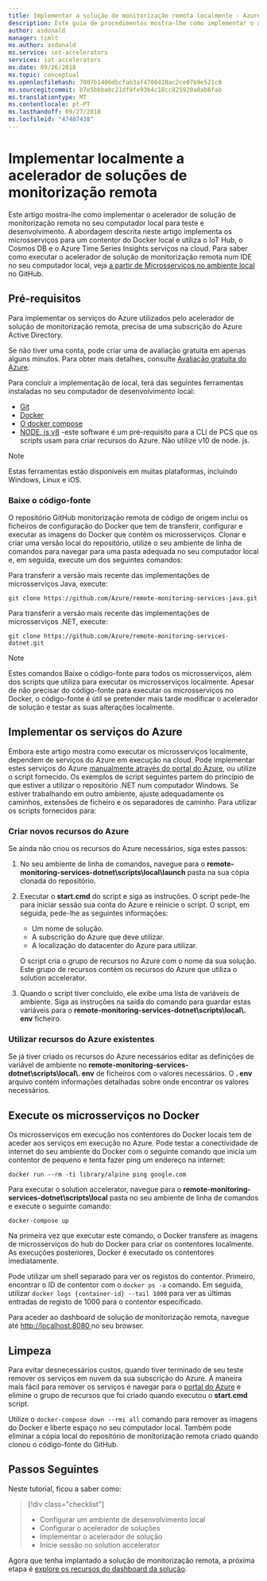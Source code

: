 ```yaml
---
title: Implementar a solução de monitorização remota localmente - Azure | Documentos da Microsoft
description: Este guia de procedimentos mostra-lhe como implementar o acelerador de solução de monitorização remota no seu computador local para teste e desenvolvimento.
author: asdonald
manager: timlt
ms.author: asdonald
ms.service: iot-accelerators
services: iot-accelerators
ms.date: 09/26/2018
ms.topic: conceptual
ms.openlocfilehash: 7007b1406dbcfab3af4700418ac2ce07b9e521c0
ms.sourcegitcommit: b7e5bbbabc21df9fe93b4c18cc825920a0ab6fab
ms.translationtype: MT
ms.contentlocale: pt-PT
ms.lasthandoff: 09/27/2018
ms.locfileid: "47407438"
---
```

# <a name="deploy-the-remote-monitoring-solution-accelerator-locally"></a>Implementar localmente a acelerador de soluções de monitorização remota

Este artigo mostra-lhe como implementar o acelerador de solução de monitorização remota no seu computador local para teste e desenvolvimento. A abordagem descrita neste artigo implementa os microsserviços para um contentor do Docker local e utiliza o IoT Hub, o Cosmos DB e o Azure Time Series Insights serviços na cloud. Para saber como executar o acelerador de solução de monitorização remota num IDE no seu computador local, veja [a partir de Microsserviços no ambiente local](https://github.com/Azure/remote-monitoring-services-java/blob/master/docs/LOCAL_DEPLOYMENT.md) no GitHub.

## <a name="prerequisites"></a>Pré-requisitos

Para implementar os serviços do Azure utilizados pelo acelerador de solução de monitorização remota, precisa de uma subscrição do Azure Active Directory.

Se não tiver uma conta, pode criar uma de avaliação gratuita em apenas alguns minutos. Para obter mais detalhes, consulte [Avaliação gratuita do Azure](http://azure.microsoft.com/pricing/free-trial/).

Para concluir a implementação de local, terá das seguintes ferramentas instaladas no seu computador de desenvolvimento local:

* [Git](https://git-scm.com/)
* [Docker](https://www.docker.com)
* [O docker compose](https://docs.docker.com/compose/install/)
* [NODE. js v8](https://nodejs.org/) -este software é um pré-requisito para a CLI de PCS que os scripts usam para criar recursos do Azure. Não utilize v10 de node. js.

> [!NOTE]
> Estas ferramentas estão disponíveis em muitas plataformas, incluindo Windows, Linux e iOS.

### <a name="download-the-source-code"></a>Baixe o código-fonte

O repositório GitHub monitorização remota de código de origem inclui os ficheiros de configuração do Docker que tem de transferir, configurar e executar as imagens do Docker que contêm os microsserviços. Clonar e criar uma versão local do repositório, utilize o seu ambiente de linha de comandos para navegar para uma pasta adequada no seu computador local e, em seguida, execute um dos seguintes comandos:

Para transferir a versão mais recente das implementações de microsserviços Java, execute:

```cmd/sh
git clone https://github.com/Azure/remote-monitoring-services-java.git
```

Para transferir a versão mais recente das implementações de microsserviços .NET, execute:

```cmd\sh
git clone https://github.com/Azure/remote-monitoring-services-dotnet.git
```

> [!NOTE]
> Estes comandos Baixe o código-fonte para todos os microsserviços, além dos scripts que utiliza para executar os microsserviços localmente. Apesar de não precisar do código-fonte para executar os microsserviços no Docker, o código-fonte é útil se pretender mais tarde modificar o acelerador de solução e testar as suas alterações localmente.

## <a name="deploy-the-azure-services"></a>Implementar os serviços do Azure

Embora este artigo mostra como executar os microsserviços localmente, dependem de serviços do Azure em execução na cloud. Pode implementar estes serviços do Azure [manualmente através do portal do Azure](https://github.com/Azure/azure-iot-pcs-remote-monitoring-dotnet/wiki/Manual-steps-to-create-azure-resources-for-local-setup), ou utilize o script fornecido. Os exemplos de script seguintes partem do princípio de que estiver a utilizar o repositório .NET num computador Windows. Se estiver trabalhando em outro ambiente, ajuste adequadamente os caminhos, extensões de ficheiro e os separadores de caminho. Para utilizar os scripts fornecidos para:

### <a name="create-new-azure-resources"></a>Criar novos recursos do Azure

Se ainda não criou os recursos do Azure necessários, siga estes passos:

1. No seu ambiente de linha de comandos, navegue para o **remote-monitoring-services-dotnet\scripts\local\launch** pasta na sua cópia clonada do repositório.

2. Executar o **start.cmd** do script e siga as instruções. O script pede-lhe para iniciar sessão sua conta do Azure e reinicie o script. O script, em seguida, pede-lhe as seguintes informações:
    * Um nome de solução.
    * A subscrição do Azure que deve utilizar.
    * A localização do datacenter do Azure para utilizar.

    O script cria o grupo de recursos no Azure com o nome da sua solução. Este grupo de recursos contém os recursos do Azure que utiliza o solution accelerator.

3. Quando o script tiver concluído, ele exibe uma lista de variáveis de ambiente. Siga as instruções na saída do comando para guardar estas variáveis para o **remote-monitoring-services-dotnet\\scripts\\local\\. env** ficheiro.

### <a name="use-existing-azure-resources"></a>Utilizar recursos do Azure existentes

Se já tiver criado os recursos do Azure necessários editar as definições de variável de ambiente no **remote-monitoring-services-dotnet\\scripts\\local\\. env** de ficheiros com o valores necessários. O **. env** arquivo contém informações detalhadas sobre onde encontrar os valores necessários.

## <a name="run-the-microservices-in-docker"></a>Execute os microsserviços no Docker

Os microsserviços em execução nos contentores do Docker locais tem de aceder aos serviços em execução no Azure. Pode testar a conectividade de internet do seu ambiente do Docker com o seguinte comando que inicia um contentor de pequeno e tenta fazer ping um endereço na internet:

```cmd/sh
docker run --rm -ti library/alpine ping google.com
```

Para executar o solution accelerator, navegue para o **remote-monitoring-services-dotnet\\scripts\\local** pasta no seu ambiente de linha de comandos e execute o seguinte comando:

```cmd\sh
docker-compose up
```

Na primeira vez que executar este comando, o Docker transfere as imagens de microsserviços do hub do Docker para criar os contentores localmente. As execuções posteriores, Docker é executado os contentores imediatamente.

Pode utilizar um shell separado para ver os registos do contentor. Primeiro, encontrar o ID de contentor com o `docker ps -a` comando. Em seguida, utilizar `docker logs {container-id} --tail 1000` para ver as últimas entradas de registo de 1000 para o contentor especificado.

Para aceder ao dashboard de solução de monitorização remota, navegue até [ http://localhost:8080 ](http://localhost:8080) no seu browser.

## <a name="clean-up"></a>Limpeza

Para evitar desnecessários custos, quando tiver terminado de seu teste remover os serviços em nuvem da sua subscrição do Azure. A maneira mais fácil para remover os serviços é navegar para o [portal do Azure](https://ms.portal.azure.com) e elimine o grupo de recursos que foi criado quando executou o **start.cmd** script.

Utilize o `docker-compose down --rmi all` comando para remover as imagens do Docker e liberte espaço no seu computador local. Também pode eliminar a cópia local do repositório de monitorização remota criado quando clonou o código-fonte do GitHub.

## <a name="next-steps"></a>Passos Seguintes

Neste tutorial, ficou a saber como:

> [!div class="checklist"]
> * Configurar um ambiente de desenvolvimento local
> * Configurar o acelerador de soluções
> * Implementar o acelerador de solução
> * Inicie sessão no solution accelerator

Agora que tenha implantado a solução de monitorização remota, a próxima etapa é [explore os recursos do dashboard da solução](quickstart-remote-monitoring-deploy.md).

<!-- Next tutorials in the sequence -->
